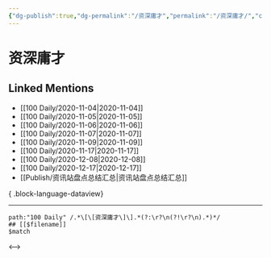 ```yaml
---
{"dg-publish":true,"dg-permalink":"/资深庸才","permalink":"/资深庸才/","created":"2023-04-08T16:17:01.000+08:00","updated":"2023-08-24T18:22:38.865+08:00"}
---
```


# 资深庸才

## Linked Mentions
- [[100 Daily/2020-11-04\|2020-11-04]]
- [[100 Daily/2020-11-05\|2020-11-05]]
- [[100 Daily/2020-11-06\|2020-11-06]]
- [[100 Daily/2020-11-07\|2020-11-07]]
- [[100 Daily/2020-11-09\|2020-11-09]]
- [[100 Daily/2020-11-17\|2020-11-17]]
- [[100 Daily/2020-12-08\|2020-12-08]]
- [[100 Daily/2020-12-17\|2020-12-17]]
- [[Publish/资讯站盘点总结汇总\|资讯站盘点总结汇总]]

{ .block-language-dataview}

---

```expander
path:"100 Daily" /.*\[\[资深庸才\]\].*(?:\r?\n(?!\r?\n).*)*/
## [[$filename]]
$match
```

<-->